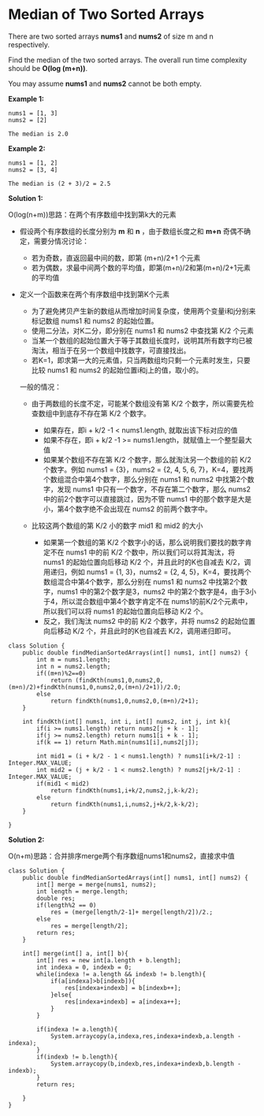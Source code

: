 # Median of Two Sorted Arrays

There are two sorted arrays **nums1** and **nums2** of size m and n respectively.

Find the median of the two sorted arrays. The overall run time complexity should be **O(log (m+n))**.

You may assume **nums1** and **nums2** cannot be both empty.

**Example 1:**
```
nums1 = [1, 3]
nums2 = [2]

The median is 2.0
```
**Example 2:**
```
nums1 = [1, 2]
nums2 = [3, 4]

The median is (2 + 3)/2 = 2.5
```
**Solution 1:**

O(log(n+m))思路：在两个有序数组中找到第k大的元素

* 假设两个有序数组的长度分别为 **m** 和 **n** ，由于数组长度之和 **m+n** 奇偶不确定，需要分情况讨论：
  * 若为奇数，直返回最中间的数，即第 (m+n)/2+1 个元素
  * 若为偶数，求最中间两个数的平均值，即第(m+n)/2和第(m+n)/2+1元素的平均值
  
* 定义一个函数来在两个有序数组中找到第K个元素
  * 为了避免拷贝产生新的数组从而增加时间复杂度，使用两个变量i和j分别来标记数组 nums1 和 nums2 的起始位置。
  * 使用二分法，对K二分，即分别在 nums1 和 nums2 中查找第 K/2 个元素
  * 当某一个数组的起始位置大于等于其数组长度时，说明其所有数字均已被淘汰，相当于在另一个数组中找数字，可直接找出。
  * 若K=1，即求第一大的元素值，只当两数组均只剩一个元素时发生，只要比较 nums1 和 nums2 的起始位置i和j上的值，取小的。
  
  一般的情况：
  
  * 由于两数组的长度不定，可能某个数组没有第 K/2 个数字，所以需要先检查数组中到底存不存在第 K/2 个数字。
    * 如果存在，即i + k/2 -1 < nums1.length, 就取出该下标对应的值
    * 如果不存在，即i + k/2 -1 >= nums1.length，就赋值上一个整型最大值
    * 如果某个数组不存在第 K/2 个数字，那么就淘汰另一个数组的前 K/2 个数字。例如 nums1 = {3}，nums2 = {2, 4, 5, 6, 7}，K=4，要找两个数组混合中第4个数字，那么分别在 nums1 和 nums2 中找第2个数字，发现 nums1 中只有一个数字，不存在第二个数字，那么 nums2 中的前2个数字可以直接跳过，因为不管 nums1 中的那个数字是大是小，第4个数字绝不会出现在 nums2 的前两个数字中。
  
  * 比较这两个数组的第 K/2 小的数字 mid1 和 mid2 的大小
    * 如果第一个数组的第 K/2 个数字小的话，那么说明我们要找的数字肯定不在 nums1 中的前 K/2 个数中，所以我们可以将其淘汰，将 nums1 的起始位置向后移动 K/2 个，并且此时的K也自减去 K/2，调用递归，例如 nums1 = {1, 3}，nums2 = {2, 4, 5}，K=4，要找两个数组混合中第4个数字，那么分别在 nums1 和 nums2 中找第2个数字，nums1 中的第2个数字是3，nums2 中的第2个数字是4，由于3小于4，所以混合数组中第4个数字肯定不在 nums1的前K/2个元素中，所以我们可以将 nums1 的起始位置向后移动 K/2 个。
    * 反之，我们淘汰 nums2 中的前 K/2 个数字，并将 nums2 的起始位置向后移动 K/2 个，并且此时的K也自减去 K/2，调用递归即可。
```
class Solution {
    public double findMedianSortedArrays(int[] nums1, int[] nums2) {
        int m = nums1.length;
        int n = nums2.length;
        if((m+n)%2==0)
            return (findKth(nums1,0,nums2,0,(m+n)/2)+findKth(nums1,0,nums2,0,(m+n)/2+1))/2.0;
        else
            return findKth(nums1,0,nums2,0,(m+n)/2+1);            
    }
    
    int findKth(int[] nums1, int i, int[] nums2, int j, int k){
        if(i >= nums1.length) return nums2[j + k - 1];
        if(j >= nums2.length) return nums1[i + k - 1];
        if(k == 1) return Math.min(nums1[i],nums2[j]);
        
        int mid1 = (i + k/2 - 1 < nums1.length) ? nums1[i+k/2-1] : Integer.MAX_VALUE;
        int mid2 = (j + k/2 - 1 < nums2.length) ? nums2[j+k/2-1] : Integer.MAX_VALUE;
        if(mid1 < mid2)
            return findKth(nums1,i+k/2,nums2,j,k-k/2);
        else
            return findKth(nums1,i,nums2,j+k/2,k-k/2);
    }

}
```
**Solution 2:**

O(n+m)思路：合并排序merge两个有序数组nums1和nums2，直接求中值

```
class Solution {
    public double findMedianSortedArrays(int[] nums1, int[] nums2) {
        int[] merge = merge(nums1, nums2);
        int length = merge.length;
        double res;
        if(length%2 == 0)
            res = (merge[length/2-1]+ merge[length/2])/2.;
        else
            res = merge[length/2];
        return res;
    }
    
    int[] merge(int[] a, int[] b){
        int[] res = new int[a.length + b.length];
        int indexa = 0, indexb = 0;
        while(indexa != a.length && indexb != b.length){
            if(a[indexa]>b[indexb]){
                res[indexa+indexb] = b[indexb++];
            }else{
                res[indexa+indexb] = a[indexa++];
            }
        }
        
        if(indexa != a.length){
            System.arraycopy(a,indexa,res,indexa+indexb,a.length - indexa);
        }
        if(indexb != b.length){
            System.arraycopy(b,indexb,res,indexa+indexb,b.length - indexb);
        }
        return res;
        
    }
}
```
